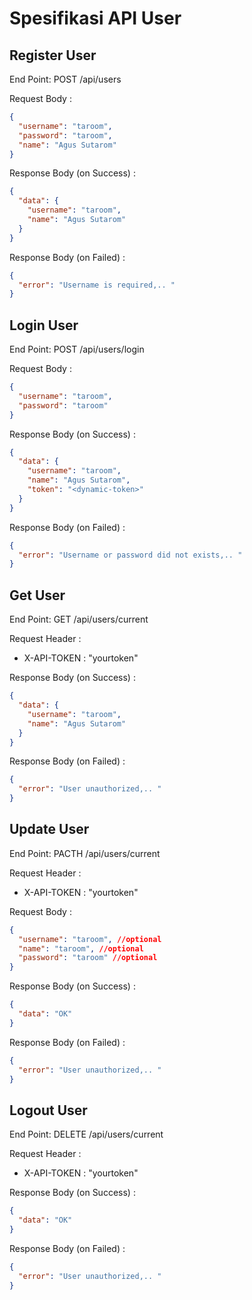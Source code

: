 # Spesifikasi API User

## Register User

End Point: POST /api/users

Request Body :

```json
{
  "username": "taroom",
  "password": "taroom",
  "name": "Agus Sutarom"
}
```

Response Body (on Success) :

```json
{
  "data": {
    "username": "taroom",
    "name": "Agus Sutarom"
  }
}
```

Response Body (on Failed) :

```json
{
  "error": "Username is required,.. "
}
```

## Login User

End Point: POST /api/users/login

Request Body :

```json
{
  "username": "taroom",
  "password": "taroom"
}
```

Response Body (on Success) :

```json
{
  "data": {
    "username": "taroom",
    "name": "Agus Sutarom",
    "token": "<dynamic-token>"
  }
}
```

Response Body (on Failed) :

```json
{
  "error": "Username or password did not exists,.. "
}
```

## Get User

End Point: GET /api/users/current

Request Header :

- X-API-TOKEN : "yourtoken"

Response Body (on Success) :

```json
{
  "data": {
    "username": "taroom",
    "name": "Agus Sutarom"
  }
}
```

Response Body (on Failed) :

```json
{
  "error": "User unauthorized,.. "
}
```

## Update User

End Point: PACTH /api/users/current

Request Header :

- X-API-TOKEN : "yourtoken"

Request Body :

```json
{
  "username": "taroom", //optional
  "name": "taroom", //optional
  "password": "taroom" //optional
}
```

Response Body (on Success) :

```json
{
  "data": "OK"
}
```

Response Body (on Failed) :

```json
{
  "error": "User unauthorized,.. "
}
```

## Logout User

End Point: DELETE /api/users/current

Request Header :

- X-API-TOKEN : "yourtoken"

Response Body (on Success) :

```json
{
  "data": "OK"
}
```

Response Body (on Failed) :

```json
{
  "error": "User unauthorized,.. "
}
```

